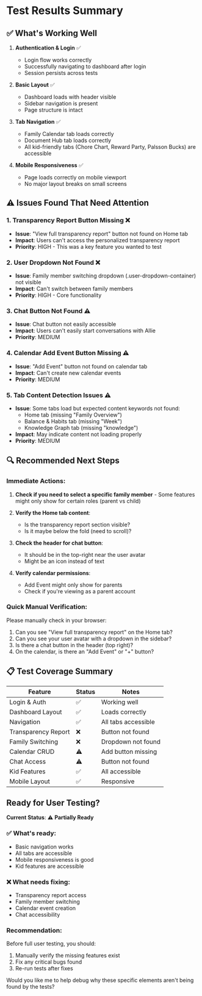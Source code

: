 # Test Results Summary

## ✅ What's Working Well

1. **Authentication & Login** ✅
   - Login flow works correctly
   - Successfully navigating to dashboard after login
   - Session persists across tests

2. **Basic Layout** ✅
   - Dashboard loads with header visible
   - Sidebar navigation is present
   - Page structure is intact

3. **Tab Navigation** ✅
   - Family Calendar tab loads correctly
   - Document Hub tab loads correctly
   - All kid-friendly tabs (Chore Chart, Reward Party, Palsson Bucks) are accessible

4. **Mobile Responsiveness** ✅
   - Page loads correctly on mobile viewport
   - No major layout breaks on small screens

## ⚠️ Issues Found That Need Attention

### 1. **Transparency Report Button Missing** ❌
- **Issue**: "View full transparency report" button not found on Home tab
- **Impact**: Users can't access the personalized transparency report
- **Priority**: HIGH - This was a key feature you wanted to test

### 2. **User Dropdown Not Found** ❌
- **Issue**: Family member switching dropdown (.user-dropdown-container) not visible
- **Impact**: Can't switch between family members
- **Priority**: HIGH - Core functionality

### 3. **Chat Button Not Found** ⚠️
- **Issue**: Chat button not easily accessible
- **Impact**: Users can't easily start conversations with Allie
- **Priority**: MEDIUM

### 4. **Calendar Add Event Button Missing** ⚠️
- **Issue**: "Add Event" button not found on calendar tab
- **Impact**: Can't create new calendar events
- **Priority**: MEDIUM

### 5. **Tab Content Detection Issues** ⚠️
- **Issue**: Some tabs load but expected content keywords not found:
  - Home tab (missing "Family Overview")
  - Balance & Habits tab (missing "Week")
  - Knowledge Graph tab (missing "knowledge")
- **Impact**: May indicate content not loading properly
- **Priority**: MEDIUM

## 🔍 Recommended Next Steps

### Immediate Actions:
1. **Check if you need to select a specific family member** - Some features might only show for certain roles (parent vs child)

2. **Verify the Home tab content**:
   - Is the transparency report section visible?
   - Is it maybe below the fold (need to scroll)?

3. **Check the header for chat button**:
   - It should be in the top-right near the user avatar
   - Might be an icon instead of text

4. **Verify calendar permissions**:
   - Add Event might only show for parents
   - Check if you're viewing as a parent account

### Quick Manual Verification:
Please manually check in your browser:
1. Can you see "View full transparency report" on the Home tab?
2. Can you see your user avatar with a dropdown in the sidebar?
3. Is there a chat button in the header (top right)?
4. On the calendar, is there an "Add Event" or "+" button?

## 📋 Test Coverage Summary

| Feature | Status | Notes |
|---------|--------|-------|
| Login & Auth | ✅ | Working well |
| Dashboard Layout | ✅ | Loads correctly |
| Navigation | ✅ | All tabs accessible |
| Transparency Report | ❌ | Button not found |
| Family Switching | ❌ | Dropdown not found |
| Calendar CRUD | ⚠️ | Add button missing |
| Chat Access | ⚠️ | Button not found |
| Kid Features | ✅ | All accessible |
| Mobile Layout | ✅ | Responsive |

## Ready for User Testing?

**Current Status**: ⚠️ **Partially Ready**

### ✅ What's ready:
- Basic navigation works
- All tabs are accessible
- Mobile responsiveness is good
- Kid features are accessible

### ❌ What needs fixing:
- Transparency report access
- Family member switching
- Calendar event creation
- Chat accessibility

### Recommendation:
Before full user testing, you should:
1. Manually verify the missing features exist
2. Fix any critical bugs found
3. Re-run tests after fixes

Would you like me to help debug why these specific elements aren't being found by the tests?